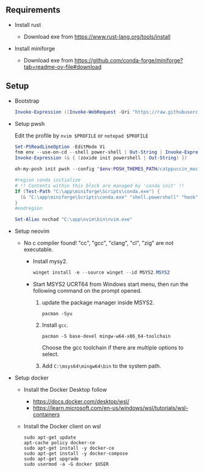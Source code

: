 ## Requirements

* Install rust

  - Download exe from https://www.rust-lang.org/tools/install

* Install miniforge

  - Download exe from  https://github.com/conda-forge/miniforge?tab=readme-ov-file#download

## Setup

* Bootstrap

  ```powershell
  Invoke-Expression ((Invoke-WebRequest -Uri "https://raw.githubusercontent.com/guanghechen/config/refs/heads/guanghechen/win/setup.ps1" -Headers @{ 'Cache-Control' = 'no-cache'; 'Pragma' = 'no-cache'; 'Expires' = '0' }).Content)
  ```

* Setup pwsh

  Edit the profile by `nvim $PROFILE` or `notepad $PROFILE`

  ```powershell
  Set-PSReadLineOption -EditMode Vi
  fnm env --use-on-cd --shell power-shell | Out-String | Invoke-Expression
  Invoke-Expression (& { (zoxide init powershell | Out-String) })
  
  oh-my-posh init pwsh --config "$env:POSH_THEMES_PATH/catppuccin_mocha.omp.json" | Invoke-Expression
  
  #region conda initialize
  # !! Contents within this block are managed by 'conda init' !!
  If (Test-Path "C:\app\miniforge\Scripts\conda.exe") {
    (& "C:\app\miniforge\Scripts\conda.exe" "shell.powershell" "hook") | Out-String | ?{$_} | Invoke-Expression
  }
  #endregion
  
  Set-Alias nvchad "C:\app\nvim\bin\nvim.exe"
  ```

* Setup neovim

  - No c compiler found! "cc", "gcc", "clang", "cl", "zig" are not executable.

    - Install mysy2.

      ```powershell
      winget install -e --source winget --id MSYS2.MSYS2
      ```

    - Start MSYS2 UCRT64 from Windows start menu, then run the following command on the prompt opened.

      1. update the package manager inside MSYS2.
      
          ```shell
          pacman -Syu
          ```
      2. Install `gcc`.

          ```shell
          pacman -S base-devel mingw-w64-x86_64-toolchain
          ```

          Choose the gcc toolchain if there are multiple options to select.

      3. Add `C:\msys64\mingw64\bin` to the system path.

* Setup docker

  - Install the Docker Desktop follow

    - https://docs.docker.com/desktop/wsl/
    - https://learn.microsoft.com/en-us/windows/wsl/tutorials/wsl-containers

  - Install the Docker client on wsl

    ```fish
    sudo apt-get update
    apt-cache policy docker-ce
    sudo apt-get install -y docker-ce
    sudo apt-get install -y docker-compose
    sudo apt-get upgrade
    sudo usermod -a -G docker $USER
    ```

